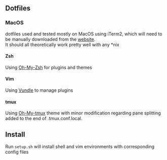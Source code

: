 ## Dotfiles

### MacOS
dotfiles used and tested mostly on MacOS using iTerm2, which will need to 
be manually downloaded from the [website](https://www.iterm2.com/).  
It should all theoretically work pretty well with any \*nix

#### Zsh
Using [Oh-My-Zsh](https://ohmyz.sh/) for plugins and themes

#### Vim
Using [Vundle](https://github.com/VundleVim/Vundle.vim#quick-start) to manage
plugins


#### tmux
Using [Oh-My-tmux](https://github.com/gpakosz/.tmux) theme with minor 
modification regarding pane splitting added to the end of .tmux.conf.local.

## Install
Run `setup.sh` will install shell and vim environments with corresponding 
config files
